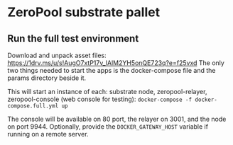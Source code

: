 # ZeroPool substrate pallet

## Run the full test environment
Download and unpack asset files: https://1drv.ms/u/s!AugO7xtP17v_lAlM2YH5onQE723q?e=f25vxd
The only two things needed to start the apps is the docker-compose file and the params directory beside it.

This will start an instance of each: substrate node, zeropool-relayer, zeropool-console (web console for testing):
`docker-compose -f docker-compose.full.yml up`

The console will be available on 80 port, the relayer on 3001, and the node on port 9944.
Optionally, provide the `DOCKER_GATEWAY_HOST` variable if running on a remote server. 
